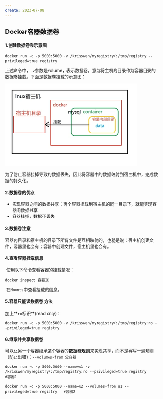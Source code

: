 ```yaml
---
create: 2023-07-08
---
```

## Docker容器数据卷

#### 1.创建数据卷和示意图

```shell
docker run -d -p 5000:5000 -v /krisswen/myregistry/:/tmp/registry --privileged=true registry
```

​	上述命令中，`-v`参数是volume，表示数据卷，意为将主机的目录作为容器目录的数据卷挂载。下面是数据卷挂载的示意图：

![容器数据卷挂载示意图](assets/GR08U4{RBP%HC()E08Y%CX.png)

​	为了防止容器挂掉导致的数据丢失，因此将容器中的数据映射到宿主机中，完成数据的持久化。

#### 2.数据卷的优点	

* 实现容器之间的数据共享：两个容器挂载到宿主机的同一目录下，就能实现容器间数据共享
* 容器挂掉，数据不丢失

#### 3.数据卷注意

​	容器内目录和宿主机的目录下所有文件是互相映射的，也就是说：宿主机创建文件，容器里也会有；容器中创建文件，宿主机里也会有。

#### 4.查看容器挂载信息

​	使用以下命令查看容器的挂载情况：

```shell
docker inspect 容器ID
```

​	在`Mounts`中查看挂载的信息。

#### 5.容器只能读数据卷 方法

加上**`ro`标识**(read only)：

```shell
docker run -d -p 5000:5000 -v /krisswen/myregistry/:/tmp/registry:ro --privileged=true registry
```

#### 6.继承并共享数据卷

​	可以让另一个容器继承某个容器的**数据卷规则**来实现共享，而不是再写一遍规则（防止出错）：`--volumes-from 父容器`

```shell
docker run -d -p 5000:5000 --name=u1 -v /krisswen/myregistry/:/tmp/registry:ro --privileged=true registry		#容器1

docker run -d -p 5000:5000 --name=u2 --volumes-from u1 --privileged=true registry	#容器2
```

